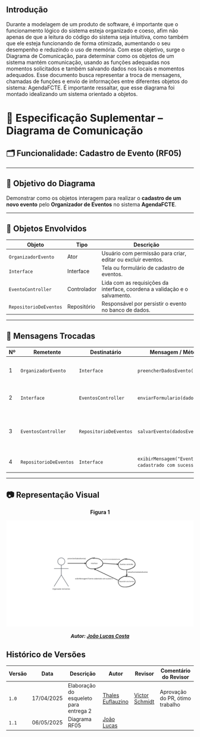 ## Introdução

Durante a modelagem de um produto de software, é importante que o funcionamento lógico do sistema esteja organizado e coeso, afim não apenas de que a leitura do código do sistema seja intuitiva, como também que ele esteja funcionando de forma otimizada, aumentando o seu desempenho e reduzindo o uso de memória. Com esse objetivo, surge o Diagrama de Comunicação, para determinar como os objetos de um sistema mantém comunicação, usando as funções adequadas nos momentos solicitados e também salvando dados nos locais e momentos adequados. 
Esse documento busca representar a troca de mensagens, chamadas de funções e envio de informações entre diferentes objetos do sistema: AgendaFCTE.
É importante ressaltar, que esse diagrama foi montado idealizando um sistema orientado a objetos.



# 📘 Especificação Suplementar – Diagrama de Comunicação

## 🗂 Funcionalidade: Cadastro de Evento (RF05)

---

## 🎯 Objetivo do Diagrama
Demonstrar como os objetos interagem para realizar o **cadastro de um novo evento** pelo **Organizador de Eventos** no sistema **AgendaFCTE**.

---

## 🧩 Objetos Envolvidos

| Objeto                    | Tipo        | Descrição                                                                 |
|---------------------------|-------------|---------------------------------------------------------------------------|
| `OrganizadorEvento`       | Ator        | Usuário com permissão para criar, editar ou excluir eventos.              |
| `Interface`               | Interface   | Tela ou formulário de cadastro de eventos.                                |
| `EventoController `       | Controlador | Lida com as requisições da interface, coordena a validação e o salvamento.|
| `RepositorioDeEventos`    | Repositório | Responsável por persistir o evento no banco de dados.                     |

---

## 🔁 Mensagens Trocadas

| Nº  | Remetente                | Destinatário            | Mensagem / Método                                 | Descrição                                               |
|-----|--------------------------|--------------------------|----------------------------------------------------|-----------------------------------------------------------|
| 1   | `OrganizadorEvento`      | `Interface` | `preencherDadosEvento()`                          | Organizador insere os dados no formulário.                |
| 2   | `Interface`| `EventosController`       | `enviarFormulario(dadosEvento)`                   | Interface envia os dados preenchidos.                    |
| 3   | `EventosController`      | `RepositorioDeEventos`       | `salvarEvento(dadosEvento)`                       | Dados validados são enviados para persistência.          |             |
| 4   | `RepositorioDeEventos`      | `Interface` | `exibirMensagem("Evento cadastrado com sucesso")` |  Retorna status para interface.                |

---

## 📷 Representação Visual


<center>

<a id="fig1">**Figura 1**</a>

![Figura1](../assets/diagrama-comu/diagramaDeComu.png)  
<font size="2"><p style="text-align: center"><b>*Autor: <a href="https://github.com/joaolucas102">João Lucas Costa</a>*</b></p></font>
</center>

## Histórico de Versões

| Versão | Data       | Descrição               | Autor                                             | Revisor                                                | Comentário do Revisor |
| ------ | ---------- | ----------------------- | ------------------------------------------------- | ------------------------------------------------------ | --------------------- |
| `1.0`    | 17/04/2025 | Elaboração do esqueleto para entrega 2    |[Thales Euflauzino](https://github.com/thaleseuflauzino) | [Víctor Schmidt](https://github.com/moonshinerd)  | Aprovação do PR, ótimo trabalho |
| `1.1`    | 06/05/2025 | Diagrama RF05    |[João Lucas](https://github.com/joãolucas102) |   |   |
